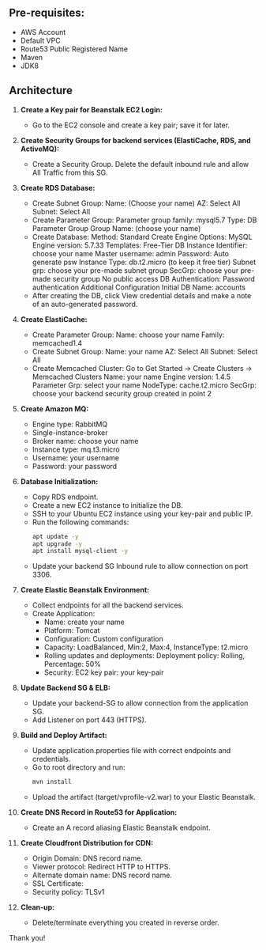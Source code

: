## Pre-requisites:

- AWS Account
- Default VPC
- Route53 Public Registered Name
- Maven
- JDK8

## Architecture

1. **Create a Key pair for Beanstalk EC2 Login:**
    - Go to the EC2 console and create a key pair; save it for later.

2. **Create Security Groups for backend services (ElastiCache, RDS, and ActiveMQ):**
    - Create a Security Group. Delete the default inbound rule and allow All Traffic from this SG.

3. **Create RDS Database:**
    - Create Subnet Group:
      Name: (Choose your name)
      AZ: Select All
      Subnet: Select All
    - Create Parameter Group:
      Parameter group family: mysql5.7
      Type: DB Parameter Group
      Group Name: (choose your name)
    - Create Database:
      Method: Standard Create
      Engine Options: MySQL
      Engine version: 5.7.33
      Templates: Free-Tier
      DB Instance Identifier: choose your name
      Master username: admin
      Password: Auto generate psw
      Instance Type: db.t2.micro (to keep it free tier)
      Subnet grp: choose your pre-made subnet group
      SecGrp:  choose your pre-made security group 
      No public access
      DB Authentication: Password authentication
      Additional Configuration
      Initial DB Name: accounts
    - After creating the DB, click View credential details and make a note of an auto-generated password.

4. **Create ElastiCache:**
    - Create Parameter Group:
      Name: choose your name
      Family: memcached1.4
    - Create Subnet Group:
      Name: your name
      AZ: Select All
      Subnet: Select All
    - Create Memcached Cluster:
      Go to Get Started -> Create Clusters -> Memcached Clusters
      Name: your name
      Engine version: 1.4.5
      Parameter Grp: select your name
      NodeType: cache.t2.micro
      SecGrp: choose your backend security group created in point 2

5. **Create Amazon MQ:**
    - Engine type: RabbitMQ
    - Single-instance-broker
    - Broker name: choose your name
    - Instance type: mq.t3.micro
    - Username: your username
    - Password: your password

6. **Database Initialization:**
    - Copy RDS endpoint.
    - Create a new EC2 instance to initialize the DB.
    - SSH to your Ubuntu EC2 instance using your key-pair and public IP.
    - Run the following commands:
        ```sh
        apt update -y
        apt upgrade -y
        apt install mysql-client -y
        ```
    - Update your backend SG Inbound rule to allow connection on port 3306.

7. **Create Elastic Beanstalk Environment:**
    - Collect endpoints for all the backend services.
    - Create Application:
        - Name: create your name 
        - Platform: Tomcat
        - Configuration: Custom configuration
        - Capacity: LoadBalanced, Min:2, Max:4, InstanceType: t2.micro
        - Rolling updates and deployments: Deployment policy: Rolling, Percentage: 50%
        - Security: EC2 key pair: your key-pair

8. **Update Backend SG & ELB:**
    - Update your backend-SG to allow connection from the application SG.
    - Add Listener on port 443 (HTTPS).

9. **Build and Deploy Artifact:**
    - Update application.properties file with correct endpoints and credentials.
    - Go to root directory and run:
        ```sh
        mvn install
        ```
    - Upload the artifact (target/vprofile-v2.war) to your Elastic Beanstalk.

10. **Create DNS Record in Route53 for Application:**
    - Create an A record aliasing Elastic Beanstalk endpoint.

11. **Create Cloudfront Distribution for CDN:**
    - Origin Domain: DNS record name.
    - Viewer protocol: Redirect HTTP to HTTPS.
    - Alternate domain name: DNS record name.
    - SSL Certificate: 
    - Security policy: TLSv1

12. **Clean-up:**
    - Delete/terminate everything you created in reverse order.
    
Thank you!

